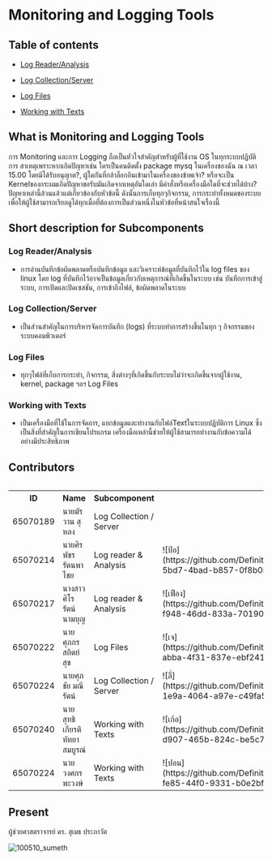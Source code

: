 # Monitoring and Logging Tools 
## Table of contents
- [Log Reader/Analysis](https://github.com/DefinitelyNotJay/LinuxMonitoring/tree/main/Log%20Reader-Analysis)

- [Log Collection/Server](https://github.com/DefinitelyNotJay/LinuxMonitoring/tree/main/Log%20Collection-Server)

- [Log Files](https://github.com/DefinitelyNotJay/LinuxMonitoring/tree/main/Log%20Files)

- [Working with Texts](https://github.com/DefinitelyNotJay/LinuxMonitoring/tree/main/Working%20with%20Texts)

## What is Monitoring and Logging Tools
การ Monitoring และการ Logging  ถือเป็นหัวใจสำคัญสำหรับผู้ที่ใช้งาน OS ในทุกระบบปฏิบัติการ สาเหตุเพราะหากเกิดปัญหาเช่น ใครเป็นคนติดตั้ง package mysq ในเครื่องของฉัน ณ​ เวลา 15.00 โดยมิได้รับอนุญาต?, ผู้ใดกันที่กล้าล็อกอินเข้ามาในเครื่องของข้าพเจ้า? หรือจะเป็น Kernelของกระผมเกิดปัญหาขอรับมันเกิดจากเหตุอันใดเล่า มีคำสั่งหรือเครื่องมือใดที่จะช่วยได้บ้าง? ปัญหาเหล่านี้ล้วนแล้วแต่เกี่ยวข้องกับหัวข้อนี้ ดังนั้นการเก็บทุกๆกิจกรรม, การกระทำทั้งหมดของระบบเพื่อให้ผู้ใช้สามารถเรียกดูได้ทุกเมื่อที่ต้องการเป็นส่วนหนึ่งในหัวข้อที่หน้าสนใจเรื่องนี้

## Short description for Subcomponents
### Log Reader/Analysis
   - การอ่านบันทึกข้อผิดพลาดหรือบันทึกข้อมูล และวิเคราะห์ข้อมูลที่บันทึกไว้ใน log files ของ linux โดย log ที่บันทึกไว้อาจเป็นข้อมูลเกี่ยวกับเหตุการณ์ที่เกิดขึ้นในระบบ เช่น บันทึกการเข้าสู่ระบบ, การเปิดและปิดเซสชัน, การเข้าถึงไฟล์, ข้อผิดพลาดในระบบ
### Log Collection/Server
   - เป็นส่วนสำคัญในการบริหารจัดการบันทึก (logs) ที่ระบบทำการสร้างขึ้นในทุก ๆ กิจกรรมของระบบคอมพิวเตอร์
### Log Files
   - ทุกๆไฟล์ที่เก็บการกระทำ, กิจกรรม, สิ่งต่างๆที่เกิดขึ้นกับระบบไม่ว่าจะเกิดขึ้นจากผู้ใช้งาน, kernel, package ฯลฯ Log Files
### Working with Texts
   - เป็นเครื่องมือที่ใช้ในการจัดการ, แยกข้อมูลและทำงานกับไฟล์Textในระบบปฏิบัติการ Linux ซึ่งเป็นสิ่งที่สำคัญในการเขียนโปรแกรม เครื่องมือเหล่านี้ช่วยให้ผู้ใช้สามารถทำงานกับข้อความได้อย่างมีประสิทธิภาพ

## Contributors
<table>
    <tr>
        <th>ID</th>
        <th>Name</th>
        <th>Subcomponent</th>
         <th>Image</th>
    </tr>
    <tr>
        <td>65070189</td>
        <td>นายมัรวาน สุหลง</td>
        <td>Log Collection / Server</td>
       <img src="">
    </tr>
    <tr>
        <td>65070214</td>
        <td>นายศิรพัชร รัตนพาไชย</td>
        <td>Log reader & Analysis</td>
       <td>![ป้อ](https://github.com/DefinitelyNotJay/LinuxMonitoring/assets/81279337/b170d0aa-5bd7-4bad-b857-0f8b0bcd5628)
</td>
    </tr>
    <tr>
        <td>65070217</td>
        <td>นางสาวศิโรรัตน์ นามบุญ</td>
        <td>Log reader & Analysis</td>
       <td>![เฟือง](https://github.com/DefinitelyNotJay/LinuxMonitoring/assets/81279337/0eb4624f-f948-46dd-833a-701908bf7506)
</td>
    </tr>
    <tr>
        <td>65070222</td>
        <td>นายศุภกร สถิตย์สุข</td>
        <td>Log Files</td>
       <td>![เจ](https://github.com/DefinitelyNotJay/LinuxMonitoring/assets/81279337/4fd6e122-abba-4f31-837e-ebf2418836c1)
</td>
    </tr>
    <tr>
        <td>65070224</td>
        <td>นายศุภชัย มณีรัตน์</td>
        <td>Log Collection / Server</td>
       <td>![ลี่](https://github.com/DefinitelyNotJay/LinuxMonitoring/assets/81279337/91f23d0d-1e9a-4064-a97e-c49fa5c2b03b)
</td>
    </tr>
    <tr>
        <td>65070240</td>
        <td>นายสุทธิเกียรติ หัทยาสมบูรณ์</td>
        <td>Working with Texts</td>
       <td>![เก้อ](https://github.com/DefinitelyNotJay/LinuxMonitoring/assets/81279337/e1beacb4-d907-465b-824c-be5c7b4cc8bb) </td>
    </tr>
    <tr>
        <td>65070224</td>
        <td>นายวงศกร พะวงษ์</td>
        <td>Working with Texts</td>
       <td>![ปอน](https://github.com/DefinitelyNotJay/LinuxMonitoring/assets/81279337/38651329-fe85-44f0-9331-b0e2bf73783e)</td>
    </tr>
</table>

<h2>Present</h2>
ผู้ช่วยศาสตราจารย์ ดร. สุเมธ ประภาวัต

![100510_sumeth](https://github.com/DefinitelyNotJay/LinuxMonitoring/assets/81279337/7ac246b0-af5f-45c9-9593-24e3cfd1088c)

